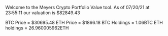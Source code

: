 Welcome to the Meyers Crypto Portfolio Value tool. 
As of 07/20/21 at 23:55:11 our valuation is $82849.43 

BTC Price = $30695.48
 ETH Price = $1866.18
BTC Holdings = 1.06BTC
 ETH holdings = 26.960005962ETH 
